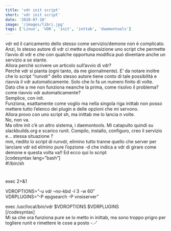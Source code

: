 ```yaml
---
title: 'vdr init script'
short: 'vdr init script'
date: '2010-07-10'
image: '/images/libri.jpg'
tags: ['Linux', 'VDR', 'init', 'inttab', 'daemontools']
---
```


vdr ed il caricamento dello stesso come servizio/demone non è complicato. Anzi, lo stesso autore di vdr ci mette a disposizione uno script che permette l’avvio di vdr e che con qualche opportuna modifica può diventare anche un servizio a se stante.  
Allora perchè scrivere un articolo sull’avvio di vdr?  
Perchè vdr si pianta (ogni tanto, da me giornalmente). E’ da notare inoltre che lo script “runvdr” dello stesso autore tiene conto di tale possibilità e riavvia il vdr automaticamente. Solo che lo fa un numero finito di volte.  
Dato che a me non funziona neanche la prima, come risolvo il problema? come riavvio vdr automaticamente?  
Semplice, con init.  
Funziona, esattamente come voglio ma nella singola riga inittab non posso mettere tutto l’elenco dei plugin e delle opzioni che mi servono.  
Allora provo con uno script sh, ma inittab me lo lancia n volte.  
No, non va.  
Ma oltre init c’è un altro sistema, i daemontools. Mi catapulto quindi su slackbuilds.org e scarico runit. Compilo, installo, configuro, creo il servizio e… stessa situazione ?  
mm, riedito lo script di runvdr, elimino tutto tranne quello che server per lanciare vdr ed elimino pure l’opzione -d che indica a vdr di girare come demone e questa volta va!!
Ed ecco qui lo script  
[codesyntax lang=”bash”]  
 #!/bin/sh  
 #  
 exec 2>&1

 VDROPTIONS=”-u vdr –no-kbd -l 3 -w 60″  
 VDRPLUGINS=”-P epgsearch -P vnsiserver”

 exec /usr/local/bin/vdr $VDROPTIONS $VDRPLUGINS  
[/codesyntax]  
Mi sa che ora funziona pure se lo metto in inittab, ma sono troppo prigro per togliere runit e rimettere le cose a posto -.-‘
